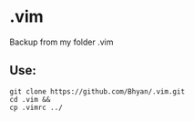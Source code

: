 # .vim

Backup from my folder .vim

## Use:

```
git clone https://github.com/Bhyan/.vim.git
cd .vim &&
cp .vimrc ../
```
